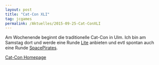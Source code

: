 ```yaml
---
layout: post
title: "Cat-Con XLI"
tag: jcgames
permalink: /Aktuelles/2015-09-25-Cat-ConXLI
---
```



Am Wochenende beginnt die traditionelle Cat-Con in Ulm. Ich bin am Samstag dort und werde eine Runde [Lite](https://lite.jcgames.de) anbieten und evtl spontan auch eine Runde [SpacePirates](https://jcgames.de/spacepirates).

[Cat-Con Homepage](http://cat-con.de/)


